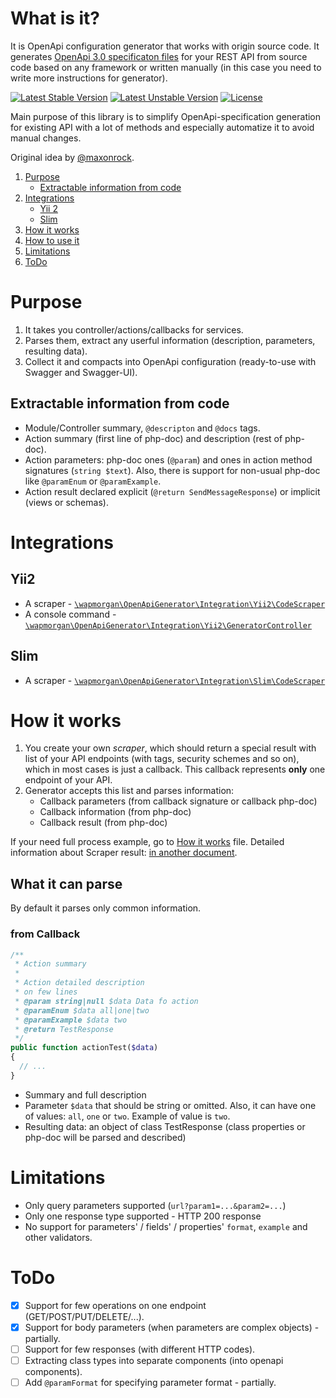# What is it?
It is OpenApi configuration generator that works with origin source code.
It generates [OpenApi 3.0 specificaton files](https://swagger.io/docs/specification/about/) for your REST API from source code based on any framework or written manually (in this case you need to write more instructions for generator).

[![Latest Stable Version](https://poser.pugx.org/wapmorgan/openapi-generator/v/stable)](https://packagist.org/packages/wapmorgan/openapi-generator)
[![Latest Unstable Version](https://poser.pugx.org/wapmorgan/openapi-generator/v/unstable)](https://packagist.org/packages/wapmorgan/openapi-generator)
[![License](https://poser.pugx.org/wapmorgan/openapi-generator/license)](https://packagist.org/packages/wapmorgan/openapi-generator)

Main purpose of this library is to simplify OpenApi-specification generation for existing API with a lot of methods and especially automatize it to avoid manual changes.

Original idea by [@maxonrock](https://github.com/maxonrock).

1. [Purpose](#purpose)
    - [Extractable information from code](#extractable-information-from-code)
2. [Integrations](#integrations)
    - [Yii 2](#yii2)
    - [Slim](#slim)
3. [How it works](#how-it-works)
4. [How to use it](#how-to-use-it)
5. [Limitations](#limitations)
6. [ToDo](#todo)

# Purpose

1. It takes you controller/actions/callbacks for services.
2. Parses them, extract any userful information (description, parameters, resulting data).
3. Collect it and compacts into OpenApi configuration (ready-to-use with Swagger and Swagger-UI).

## Extractable information from code

- Module/Controller summary, `@descripton` and `@docs` tags.
- Action summary (first line of php-doc) and description (rest of php-doc).
- Action parameters: php-doc ones (`@param`) and ones in action method signatures (`string $text`).
Also, there is support for non-usual php-doc like `@paramEnum` or `@paramExample`.
- Action result declared explicit (`@return SendMessageResponse`) or implicit (views or schemas).

# Integrations
## Yii2

- A scraper - [`\wapmorgan\OpenApiGenerator\Integration\Yii2\CodeScraper`](src/Integration/Yii2/CodeScraper.php)
- A console command - [`\wapmorgan\OpenApiGenerator\Integration\Yii2\GeneratorController`](src/Integration/Yii2/GeneratorController.php)

## Slim

- A scraper - [`\wapmorgan\OpenApiGenerator\Integration\Slim\CodeScraper`](src/Integration/Slim/CodeScraper.php)

# How it works

1. You create your own _scraper_, which should return a special result with list of your API endpoints (with tags, security schemes and so on), which in most cases is just a callback.
This callback represents **only** one endpoint of your API.
2. Generator accepts this list and parses information:
    - Callback parameters (from callback signature or callback php-doc)
    - Callback information (from php-doc)
    - Callback result (from php-doc)

If your need full process example, go to [How it works](docs/how_it_works.md) file.
Detailed information about Scraper result: [in another document](docs/scraper_result.md).

## What it can parse
By default it parses only common information.
### from Callback

```php
/**
 * Action summary
 *
 * Action detailed description
 * on few lines
 * @param string|null $data Data fo action
 * @paramEnum $data all|one|two
 * @paramExample $data two
 * @return TestResponse
 */
public function actionTest($data)
{
  // ...
}
```

- Summary and full description
- Parameter `$data` that should be string or omitted. Also, it can have one of values: `all`, `one` or `two`. Example of value is `two`.
- Resulting data: an object of class TestResponse (class properties or php-doc will be parsed and described)

# Limitations
- Only query parameters supported (`url?param1=...&param2=...`)
- Only one response type supported - HTTP 200 response
- No support for parameters' / fields' / properties' `format`, `example` and other validators.

# ToDo
- [x] Support for few operations on one endpoint (GET/POST/PUT/DELETE/...).
- [x] Support for body parameters (when parameters are complex objects) - partially.
- [ ] Support for few responses (with different HTTP codes).
- [ ] Extracting class types into separate components (into openapi components).
- [ ] Add `@paramFormat` for specifying parameter format - partially.
